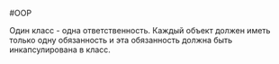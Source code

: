 #OOP 

Один класс - одна ответственность. Каждый объект должен иметь только одну обязанность и эта обязанность должна быть инкапсулирована в класс.